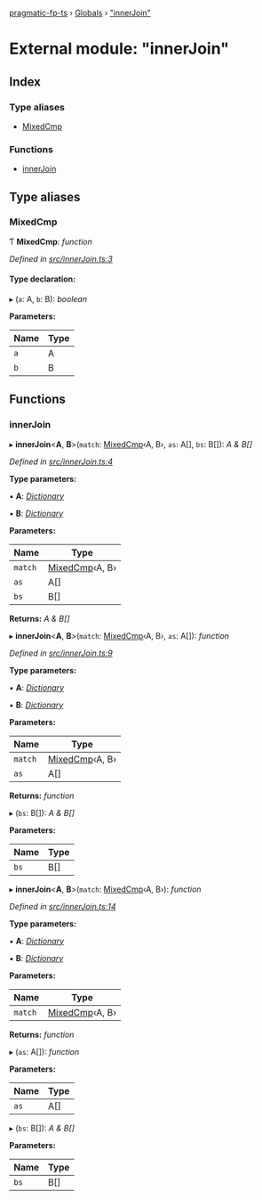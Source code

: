 [pragmatic-fp-ts](../README.md) › [Globals](../globals.md) › ["innerJoin"](_innerjoin_.md)

# External module: "innerJoin"

## Index

### Type aliases

* [MixedCmp](_innerjoin_.md#mixedcmp)

### Functions

* [innerJoin](_innerjoin_.md#innerjoin)

## Type aliases

###  MixedCmp

Ƭ **MixedCmp**: *function*

*Defined in [src/innerJoin.ts:3](https://github.com/hermann-p/pragmatic-fp-ts/blob/ff16101/src/innerJoin.ts#L3)*

#### Type declaration:

▸ (`a`: A, `b`: B): *boolean*

**Parameters:**

Name | Type |
------ | ------ |
`a` | A |
`b` | B |

## Functions

###  innerJoin

▸ **innerJoin**<**A**, **B**>(`match`: [MixedCmp](_innerjoin_.md#mixedcmp)‹A, B›, `as`: A[], `bs`: B[]): *A & B[]*

*Defined in [src/innerJoin.ts:4](https://github.com/hermann-p/pragmatic-fp-ts/blob/ff16101/src/innerJoin.ts#L4)*

**Type parameters:**

▪ **A**: *[Dictionary](_types_.md#dictionary)*

▪ **B**: *[Dictionary](_types_.md#dictionary)*

**Parameters:**

Name | Type |
------ | ------ |
`match` | [MixedCmp](_innerjoin_.md#mixedcmp)‹A, B› |
`as` | A[] |
`bs` | B[] |

**Returns:** *A & B[]*

▸ **innerJoin**<**A**, **B**>(`match`: [MixedCmp](_innerjoin_.md#mixedcmp)‹A, B›, `as`: A[]): *function*

*Defined in [src/innerJoin.ts:9](https://github.com/hermann-p/pragmatic-fp-ts/blob/ff16101/src/innerJoin.ts#L9)*

**Type parameters:**

▪ **A**: *[Dictionary](_types_.md#dictionary)*

▪ **B**: *[Dictionary](_types_.md#dictionary)*

**Parameters:**

Name | Type |
------ | ------ |
`match` | [MixedCmp](_innerjoin_.md#mixedcmp)‹A, B› |
`as` | A[] |

**Returns:** *function*

▸ (`bs`: B[]): *A & B[]*

**Parameters:**

Name | Type |
------ | ------ |
`bs` | B[] |

▸ **innerJoin**<**A**, **B**>(`match`: [MixedCmp](_innerjoin_.md#mixedcmp)‹A, B›): *function*

*Defined in [src/innerJoin.ts:14](https://github.com/hermann-p/pragmatic-fp-ts/blob/ff16101/src/innerJoin.ts#L14)*

**Type parameters:**

▪ **A**: *[Dictionary](_types_.md#dictionary)*

▪ **B**: *[Dictionary](_types_.md#dictionary)*

**Parameters:**

Name | Type |
------ | ------ |
`match` | [MixedCmp](_innerjoin_.md#mixedcmp)‹A, B› |

**Returns:** *function*

▸ (`as`: A[]): *function*

**Parameters:**

Name | Type |
------ | ------ |
`as` | A[] |

▸ (`bs`: B[]): *A & B[]*

**Parameters:**

Name | Type |
------ | ------ |
`bs` | B[] |
